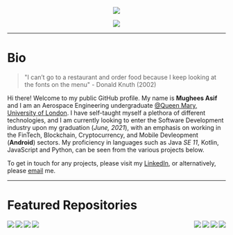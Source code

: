 <a href="https://www.linkedin.com/in/mugheesasif/">
<p align="center">
  <img src="https://github-readme-stats.vercel.app/api?username=mughees-asif&show_icons=true&theme=radical&count_private=true&hide=stars,issues" />
</p>
</a>

<a href="https://www.linkedin.com/in/mugheesasif/">
<p align="center">
  <img src="![](https://komarev.com/ghpvc/?username=mughees-asif&color=green&style=plastic)" />
</p>
</a>

------------------------------------------------------

# Bio

> "I can’t go to a restaurant and order food because I keep looking at the fonts on the menu" - Donald Knuth (2002)

Hi there! Welcome to my public GitHub profile. My name is **Mughees Asif** and I am an Aerospace Engineering undergraduate [@Queen Mary, University of London](https://www.qmul.ac.uk/undergraduate/coursefinder/courses/2020/aerospace-engineering/). I have self-taught myself a plethora of different technologies, and I am currently looking to enter the Software Development industry upon my graduation (*June, 2021*), with an emphasis on working in the FinTech, Blockchain, Cryptocurrency, and Mobile Devleopment (**Android**) sectors. My proficiency in languages such as Java *SE 11*, Kotlin, JavaScript and Python, can be seen from the various projects below.  

To get in touch for any projects, please visit my [LinkedIn](https://www.linkedin.com/in/mugheesasif/), or alternatively, please [email](mailto:mughees460@gmail.com) me.

------------------------------------------------------

# Featured Repositories

<a href="https://github.com/mughees-asif/JavaFX-QMFS-TelemetrySystemGUI">
  <img align="left" src="https://github-readme-stats.vercel.app/api/pin/?username=mughees-asif&repo=JavaFX-QMFS-TelemetrySystemGUI&theme=dark" />
</a>

<a href="https://github.com/mughees-asif/android-kotlin">
  <img align="right" src="https://github-readme-stats.vercel.app/api/pin/?username=mughees-asif&repo=android-kotlin&theme=gruvbox" />
</a>

<a href="https://github.com/mughees-asif/leetcode-solutions">
  <img align="right" src="https://github-readme-stats.vercel.app/api/pin/?username=mughees-asif&repo=leetcode-solutions&theme=tokyonight" />
</a>

<a href="https://github.com/mughees-asif/hackerrank-solved-challenges">
  <img align="left" src="https://github-readme-stats.vercel.app/api/pin/?username=mughees-asif&repo=hackerrank-solved-challenges&theme=dracula" />
</a>

<a href="https://github.com/mughees-asif/machinelearning-projects">
  <img align="left" src="https://github-readme-stats.vercel.app/api/pin/?username=mughees-asif&repo=machinelearning-projects&theme=cobalt" />
</a>

<a href="https://github.com/mughees-asif/astric">
  <img align="right" src="https://github-readme-stats.vercel.app/api/pin/?username=mughees-asif&repo=astric&theme=merko" />
</a>

<a href="https://github.com/mughees-asif/PaddleShiftAlgorithm">
  <img align="right" src="https://github-readme-stats.vercel.app/api/pin/?username=mughees-asif&repo=PaddleShiftAlgorithm&theme=onedark" />
</a>

<a href="https://github.com/mughees-asif/mailing-list-astric">
  <img align="left" src="https://github-readme-stats.vercel.app/api/pin/?username=mughees-asif&repo=mailing-list-astric&theme=synthwave" />
</a>
